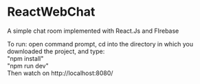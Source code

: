 # ReactWebChat
A simple chat room implemented with React.Js and FIrebase

To run: open command prompt, cd into the directory in which you downloaded the project, and type:<br/>
"npm install"<br/>
"npm run dev"<br/>
Then watch on http://localhost:8080/

